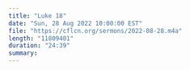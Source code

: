 ```yaml
---
title: "Luke 18"
date: "Sun, 28 Aug 2022 10:00:00 EST"
file: "https://cflcn.org/sermons/2022-08-28.m4a"
length: "11809401"
duration: "24:39"
summary: 
---
```

